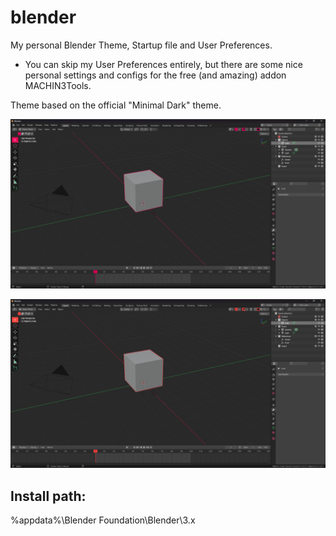 # blender
My personal Blender Theme, Startup file and User Preferences.
- You can skip my User Preferences entirely, but there are some nice 
personal settings and configs for the free (and amazing) addon MACHIN3Tools.

Theme based on the official "Minimal Dark" theme.

![W1_blender_dark_theme](https://github.com/wedge-one/blender/blob/main/W1_blender_dark_theme_.png)

![W1X_blender_dark_theme](https://github.com/wedge-one/blender/blob/main/W1X_blender_dark_theme_.png)



## Install path:
%appdata%\Blender Foundation\Blender\3.x

